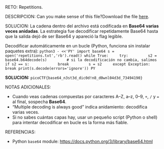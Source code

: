 RETO:
Repetitions.

DESCRIPCION:
Can you make sense of this file?Download the file [here](https://artifacts.picoctf.net/c/472/enc_flag).

SOLUCION:
La cadena dentro del archivo está codificada en **Base64 varias veces anidadas**. La estrategia fue decodificar repetidamente Base64 hasta que la salida dejó de ser Base64 y apareció la flag legible.

Decodificar automáticamente en un bucle (Python, funciona sin instalar paquetes extra):
`python3 - <<'PY' import base64 s = open('repetitions.txt','rb').read() while True:     try:         s2 = base64.b64decode(s)         # si la decodificación no cambia, salimos         if s2 == s:             break         s = s2     except Exception:         break print(s.decode(errors='ignore')) PY`

**SOLUCION:** `picoCTF{base64_n3st3d_dic0d!n8_d0wnl04d3d_73494190}`

NOTAS ADICIONALES:
- Cuando veas cadenas compuestas por caracteres A–Z, a–z, 0–9, `+`, `/` y `=` al final, sospecha **Base64**.
- “Multiple decoding is always good” indica anidamiento: decodifica varias veces.
- Si no sabes cuántas capas hay, usar un pequeño script (Python o shell) para intentar decodificar en bucle es la forma más fiable.

REFERENCIAS:
- Python `base64` module: https://docs.python.org/3/library/base64.html